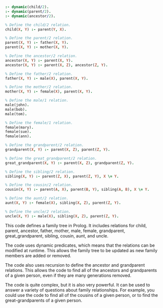 ```prolog
:- dynamic(child/2).
:- dynamic(parent/2).
:- dynamic(ancestor/2).

% Define the child/2 relation.
child(X, Y) :- parent(Y, X).

% Define the parent/2 relation.
parent(X, Y) :- father(X, Y).
parent(X, Y) :- mother(X, Y).

% Define the ancestor/2 relation.
ancestor(X, Y) :- parent(X, Y).
ancestor(X, Y) :- parent(X, Z), ancestor(Z, Y).

% Define the father/2 relation.
father(X, Y) :- male(X), parent(X, Y).

% Define the mother/2 relation.
mother(X, Y) :- female(X), parent(X, Y).

% Define the male/1 relation.
male(john).
male(bob).
male(tom).

% Define the female/1 relation.
female(mary).
female(sue).
female(ann).

% Define the grandparent/2 relation.
grandparent(X, Y) :- parent(X, Z), parent(Z, Y).

% Define the great_grandparent/2 relation.
great_grandparent(X, Y) :- parent(X, Z), grandparent(Z, Y).

% Define the sibling/2 relation.
sibling(X, Y) :- parent(Z, X), parent(Z, Y), X \= Y.

% Define the cousin/2 relation.
cousin(X, Y) :- parent(A, X), parent(B, Y), sibling(A, B), X \= Y.

% Define the aunt/2 relation.
aunt(X, Y) :- female(X), sibling(X, Z), parent(Z, Y).

% Define the uncle/2 relation.
uncle(X, Y) :- male(X), sibling(X, Z), parent(Z, Y).
```

This code defines a family tree in Prolog. It includes relations for child, parent, ancestor, father, mother, male, female, grandparent, great_grandparent, sibling, cousin, aunt, and uncle.

The code uses dynamic predicates, which means that the relations can be modified at runtime. This allows the family tree to be updated as new family members are added or removed.

The code also uses recursion to define the ancestor and grandparent relations. This allows the code to find all of the ancestors and grandparents of a given person, even if they are many generations removed.

The code is quite complex, but it is also very powerful. It can be used to answer a variety of questions about family relationships. For example, you could use the code to find all of the cousins of a given person, or to find the great-grandparents of a given person.